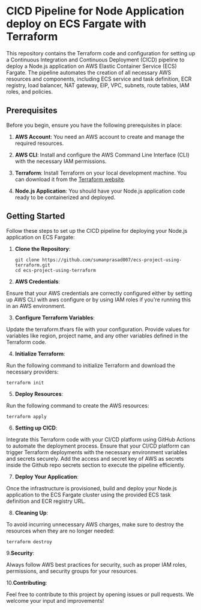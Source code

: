 # CICD Pipeline for Node Application deploy on ECS Fargate with Terraform

This repository contains the Terraform code and configuration for setting up a Continuous Integration and Continuous Deployment (CICD) pipeline to deploy a Node.js application on AWS Elastic Container Service (ECS) Fargate. The pipeline automates the creation of all necessary AWS resources and components, including ECS service and task definition, ECR registry, load balancer, NAT gateway, EIP, VPC, subnets, route tables, IAM roles, and policies.

## Prerequisites

Before you begin, ensure you have the following prerequisites in place:

1. **AWS Account**: You need an AWS account to create and manage the required resources.

2. **AWS CLI**: Install and configure the AWS Command Line Interface (CLI) with the necessary IAM permissions.

3. **Terraform**: Install Terraform on your local development machine. You can download it from the [Terraform website](https://www.terraform.io/downloads.html).

4. **Node.js Application**: You should have your Node.js application code ready to be containerized and deployed.

## Getting Started

Follow these steps to set up the CICD pipeline for deploying your Node.js application on ECS Fargate:

1. **Clone the Repository**:

   ```shell
   git clone https://github.com/sumanprasad007/ecs-project-using-terraform.git
   cd ecs-project-using-terraform
    ```

2. **AWS Credentials**:

Ensure that your AWS credentials are correctly configured either by setting up AWS CLI with aws configure or by using IAM roles if you're running this in an AWS environment.

3. **Configure Terraform Variables**:

Update the terraform.tfvars file with your configuration. Provide values for variables like region, project name, and any other variables defined in the Terraform code.

4. **Initialize Terraform**:

Run the following command to initialize Terraform and download the necessary providers:
```
terraform init
```

5. **Deploy Resources**:

Run the following command to create the AWS resources:

```
terraform apply
```

6. **Setting up CICD**:

Integrate this Terraform code with your CI/CD platform using GitHub Actions to automate the deployment process. Ensure that your CI/CD platform can trigger Terraform deployments with the necessary environment variables and secrets securely. Add the access and secret key of AWS as secrets inside the Github repo secrets section to execute the pipeline efficiently.

7. **Deploy Your Application**:

Once the infrastructure is provisioned, build and deploy your Node.js application to the ECS Fargate cluster using the provided ECS task definition and ECR registry URL.

8. **Cleaning Up**:

To avoid incurring unnecessary AWS charges, make sure to destroy the resources when they are no longer needed:

```
terraform destroy
```

9.**Security**:

Always follow AWS best practices for security, such as proper IAM roles, permissions, and security groups for your resources.

10.**Contributing**:

Feel free to contribute to this project by opening issues or pull requests. We welcome your input and improvements!